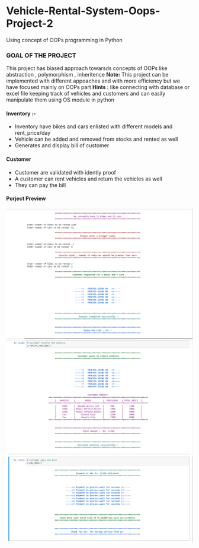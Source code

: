 # Vehicle-Rental-System-Oops-Project-2
Using concept of OOPs programming in Python

### GOAL OF THE PROJECT
This project has biased approach towarsds concepts of OOPs like abstraction , polymorphism , inheritence
<b>Note:</b>
This project can be implemented with different appoaches and with more efficiency but we have focused mainly on OOPs part
<b>Hints :</b>
   like connecting with database or excel file keeping track of vehicles and customers and can easily manipulate them using OS module in python 

#### Inventory :-
* Inventory have bikes and cars enlisted with different models and rent_price/day
* Vehicle can be added and removed from stocks and rented as well
* Generates and display bill of customer

#### Customer
* Customer are validated with identiy proof
* A customer can rent vehicles and return the vehicles as well
* They can pay the bill


#### Porject Preview
<p align="center">
  <img src = "./VR1.PNG" width ="600"><img src = "./VR2.PNG" width ="600"><img src = "./VR3.PNG" width ="600">
</p>
